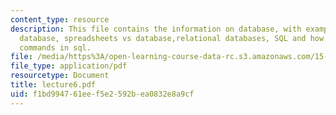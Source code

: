 ```yaml
---
content_type: resource
description: This file contains the information on database, with examples of northwind
  database, spreadsheets vs database,relational databases, SQL and how to carry out
  commands in sql.
file: /media/https%3A/open-learning-course-data-rc.s3.amazonaws.com/15-561-information-technology-essentials-spring-2005/f1bd994761eef5e2592bea0832e8a9cf_lecture6.pdf
file_type: application/pdf
resourcetype: Document
title: lecture6.pdf
uid: f1bd9947-61ee-f5e2-592b-ea0832e8a9cf
---
```

